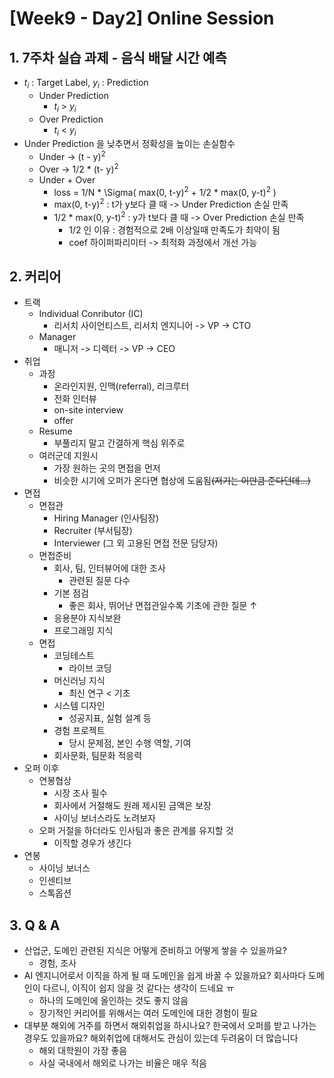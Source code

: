 # [Week9 - Day2] Online Session

## 1. 7주차 실습 과제 - 음식 배달 시간 예측
  - *t<sub>i</sub>* : Target Label, *y<sub>i</sub>* : Prediction
    - Under Prediction
      - *t<sub>i</sub>* > *y<sub>i</sub>*
    - Over Prediction
      - *t<sub>i</sub>* < *y<sub>i</sub>*
  - Under Prediction 을 낮추면서 정확성을 높이는 손실함수
    - Under -> (t - y)<sup>2</sup>
    - Over -> 1/2 * (t- y)<sup>2</sup>
    - Under + Over
      - loss = 1/N * \Sigma( max(0, t-y)<sup>2</sup> + 1/2 * max(0, y-t)<sup>2</sup> )
      - max(0, t-y)<sup>2</sup> : t가 y보다 클 때 -> Under Prediction 손실 만족
      - 1/2 * max(0, y-t)<sup>2</sup> : y가 t보다 클 때 -> Over Prediction 손실 만족
        - 1/2 인 이유 : 경험적으로 2배 이상일때 만족도가 최악이 됨
        - coef 하이퍼파리미터 -> 최적화 과정에서 개선 가능

## 2. 커리어
  - 트랙
    - Individual Conributor (IC)
      - 리서치 사이언티스트, 리서치 엔지니어 -> VP -> CTO
    - Manager
      - 매니저 -> 디렉터 -> VP -> CEO
  - 취업
    - 과정
      - 온라인지원, 인맥(referral), 리크루터
      - 전화 인터뷰
      - on-site interview
      - offer
    - Resume
      - 부풀리지 말고 간결하게 핵심 위주로
    - 여러군데 지원시
      - 가장 원하는 곳의 면접을 먼저
      - 비슷한 시기에 오퍼가 온다면 협상에 도움됨<del>(저기는 이만큼 준다던데...)</del>
  - 면접
    - 면접관
      - Hiring Manager (인사팀장)
      - Recruiter (부서팀장)
      - Interviewer (그 외 고용된 면접 전문 담당자)
    - 면접준비
      - 회사, 팀, 인터뷰어에 대한 조사
        - 관련된 질문 다수
      - 기본 점검
        - 좋은 회사, 뛰어난 면접관일수록 기초에 관한 질문 ↑
      - 응용분야 지식보완
      - 프로그래밍 지식
    - 면접
      - 코딩테스트
        - 라이브 코딩
      - 머신러닝 지식
        - 최신 연구 < 기초
      - 시스템 디자인
        - 성공지표, 실험 설계 등
      - 경험 프로젝트
        - 당시 문제점, 본인 수행 역할, 기여
      - 회사문화, 팀문화 적응력
  - 오퍼 이후
    - 연봉협상
      - 시장 조사 필수
      - 회사에서 거절해도 원래 제시된 금액은 보장
      - 사이닝 보너스라도 노려보자
    - 오퍼 거절을 하더라도 인사팀과 좋은 관계를 유지할 것
      - 이직할 경우가 생긴다
  - 연봉
    - 사이닝 보너스
    - 인센티브
    - 스톡옵션

## 3. Q & A
  - 산업군, 도메인 관련된 지식은 어떻게 준비하고 어떻게 쌓을 수 있을까요?
    - 경험, 조사
  - AI 엔지니어로서 이직을 하게 될 때 도메인을 쉽게 바꿀 수 있을까요? 회사마다 도메인이 다르니, 이직이 쉽지 않을 것 같다는 생각이 드네요 ㅠ
    - 하나의 도메인에 올인하는 것도 좋지 않음
    - 장기적인 커리어를 위해서는 여러 도메인에 대한 경험이 필요
  - 대부분 해외에 거주를 하면서 해외취업을 하시나요? 한국에서 오퍼를 받고 나가는 경우도 있을까요? 해외취업에 대해서도 관심이 있는데 두려움이 더 많습니다
    - 해외 대학원이 가장 좋음
    - 사실 국내에서 해외로 나가는 비율은 매우 적음